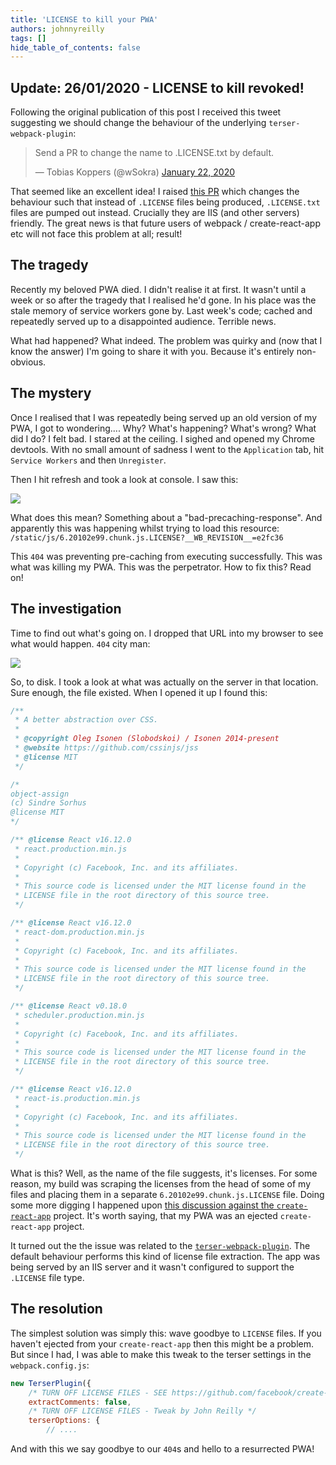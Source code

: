```yaml
---
title: 'LICENSE to kill your PWA'
authors: johnnyreilly
tags: []
hide_table_of_contents: false
---
```


## Update: 26/01/2020 - LICENSE to kill revoked!

Following the original publication of this post I received this tweet suggesting we should change the behaviour of the underlying `terser-webpack-plugin`:

> Send a PR to change the name to .LICENSE.txt by default.
>
> — Tobias Koppers (@wSokra) [January 22, 2020](https://twitter.com/wSokra/status/1220069497660411904?ref_src=twsrc%5Etfw)

<script async="" src="https://platform.twitter.com/widgets.js" charSet="utf-8"></script>

That seemed like an excellent idea! I raised [this PR](https://github.com/webpack-contrib/terser-webpack-plugin/pull/210) which changes the behaviour such that instead of `.LICENSE` files being produced, `.LICENSE.txt` files are pumped out instead. Crucially they are IIS (and other servers) friendly. The great news is that future users of webpack / create-react-app etc will not face this problem at all; result!

## The tragedy

Recently my beloved PWA died. I didn't realise it at first. It wasn't until a week or so after the tragedy that I realised he'd gone. In his place was the stale memory of service workers gone by. Last week's code; cached and repeatedly served up to a disappointed audience. Terrible news.

What had happened? What indeed. The problem was quirky and (now that I know the answer) I'm going to share it with you. Because it's entirely non-obvious.

## The mystery

Once I realised that I was repeatedly being served up an old version of my PWA, I got to wondering.... Why? What's happening? What's wrong? What did I do? I felt bad. I stared at the ceiling. I sighed and opened my Chrome devtools. With no small amount of sadness I went to the `Application` tab, hit `Service Workers` and then `Unregister`.

Then I hit refresh and took a look at console. I saw this:

![](LICENSE%2Bcannot%2Bbe%2Bcached.png)

What does this mean? Something about a "bad-precaching-response". And apparently this was happening whilst trying to load this resource: `/static/js/6.20102e99.chunk.js.LICENSE?__WB_REVISION__=e2fc36`

This `404` was preventing pre-caching from executing successfully. This was what was killing my PWA. This was the perpetrator. How to fix this? Read on!

## The investigation

Time to find out what's going on. I dropped that URL into my browser to see what would happen. `404` city man:

![](LICENSE%2Bfile%2Bscrewing%2Bme%2Bover.png)

So, to disk. I took a look at what was actually on the server in that location. Sure enough, the file existed. When I opened it up I found this:

```js
/**
 * A better abstraction over CSS.
 *
 * @copyright Oleg Isonen (Slobodskoi) / Isonen 2014-present
 * @website https://github.com/cssinjs/jss
 * @license MIT
 */

/*
object-assign
(c) Sindre Sorhus
@license MIT
*/

/** @license React v16.12.0
 * react.production.min.js
 *
 * Copyright (c) Facebook, Inc. and its affiliates.
 *
 * This source code is licensed under the MIT license found in the
 * LICENSE file in the root directory of this source tree.
 */

/** @license React v16.12.0
 * react-dom.production.min.js
 *
 * Copyright (c) Facebook, Inc. and its affiliates.
 *
 * This source code is licensed under the MIT license found in the
 * LICENSE file in the root directory of this source tree.
 */

/** @license React v0.18.0
 * scheduler.production.min.js
 *
 * Copyright (c) Facebook, Inc. and its affiliates.
 *
 * This source code is licensed under the MIT license found in the
 * LICENSE file in the root directory of this source tree.
 */

/** @license React v16.12.0
 * react-is.production.min.js
 *
 * Copyright (c) Facebook, Inc. and its affiliates.
 *
 * This source code is licensed under the MIT license found in the
 * LICENSE file in the root directory of this source tree.
 */
```

What is this? Well, as the name of the file suggests, it's licenses. For some reason, my build was scraping the licenses from the head of some of my files and placing them in a separate `6.20102e99.chunk.js.LICENSE` file. Doing some more digging I happened upon [this discussion against the `create-react-app`](https://github.com/facebook/create-react-app/issues/6441) project. It's worth saying, that my PWA was an ejected `create-react-app` project.

It turned out the the issue was related to the [`terser-webpack-plugin`](https://github.com/webpack-contrib/terser-webpack-plugin). The default behaviour performs this kind of license file extraction. The app was being served by an IIS server and it wasn't configured to support the `.LICENSE` file type.

## The resolution

The simplest solution was simply this: wave goodbye to `LICENSE` files. If you haven't ejected from your `create-react-app` then this might be a problem. But since I had, I was able to make this tweak to the terser settings in the `webpack.config.js`:

```js
new TerserPlugin({
    /* TURN OFF LICENSE FILES - SEE https://github.com/facebook/create-react-app/issues/6441 */
    extractComments: false,
    /* TURN OFF LICENSE FILES - Tweak by John Reilly */
    terserOptions: {
        // ....
```

And with this we say goodbye to our `404`s and hello to a resurrected PWA!
